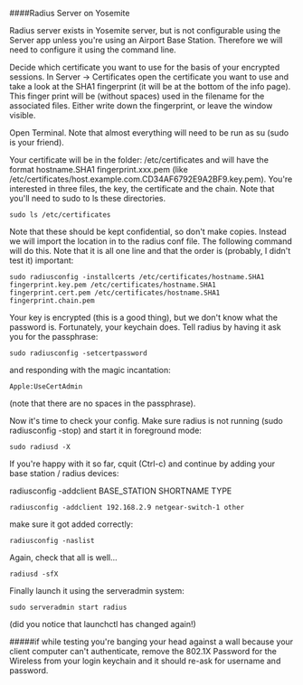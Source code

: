 ####Radius Server on Yosemite

Radius server exists in Yosemite server, but is not configurable using the Server app unless you're using an Airport Base Station. Therefore we will need to configure it using the command line.

Decide which certificate you want to use for the basis of your encrypted sessions. In Server -> Certificates open the certificate you want to use and take a look at the SHA1 fingerprint (it will be at the bottom of the info page). This finger print will be (without spaces) used in the filename for the associated files. Either write down the fingerprint, or leave the window visible.

Open Terminal. Note that almost everything will need to be run as su (sudo is your friend).

Your certificate will be in the folder: /etc/certificates and will have the format hostname.SHA1 fingerprint.xxx.pem
(like /etc/certificates/host.example.com.CD34AF6792E9A2BF9.key.pem). You're interested in three files, the key, the certificate and the chain. Note that you'll need to sudo to ls these directories.

	sudo ls /etc/certificates

Note that these should be kept confidential, so don't make copies. Instead we will import the location in to the radius conf file. The following command will do this. Note that it is all one line and that the order is (probably, I didn't test it) important:

	sudo radiusconfig -installcerts /etc/certificates/hostname.SHA1 fingerprint.key.pem /etc/certificates/hostname.SHA1 fingerprint.cert.pem /etc/certificates/hostname.SHA1 fingerprint.chain.pem

Your key is encrypted (this is a good thing), but we don't know what the password is. Fortunately, your keychain does. Tell radius by having it ask you for the passphrase:

	sudo radiusconfig -setcertpassword

and responding with the magic incantation:

	Apple:UseCertAdmin

(note that there are no spaces in the passphrase).

Now it's time to check your config. Make sure radius is not running (sudo radiusconfig -stop) and start it in foreground mode:

	sudo radiusd -X

If you're happy with it so far, cquit (Ctrl-c) and continue by adding your base station / radius devices:

radiusconfig -addclient BASE_STATION  SHORTNAME TYPE

	radiusconfig -addclient 192.168.2.9 netgear-switch-1 other

make sure it got added correctly:

	radiusconfig -naslist


Again, check that all is well...

	radiusd -sfX

Finally launch it using the serveradmin system:

	sudo serveradmin start radius

(did you notice that launchctl has changed again!)

#####if while testing you're banging your head against a wall because your client computer can't authenticate,  remove the 802.1X Password for the Wireless from your login keychain and it should re-ask for username and password.

